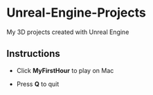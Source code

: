 # Unreal-Engine-Projects
My 3D projects created with Unreal Engine

## Instructions

- Click **MyFirstHour** to play on Mac

- Press **Q** to quit
